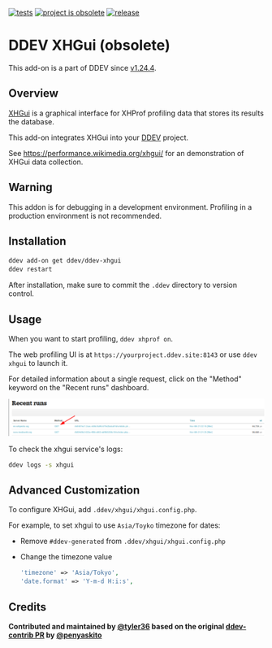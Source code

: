 [![tests](https://github.com/ddev/ddev-xhgui/actions/workflows/tests.yml/badge.svg?branch=main)](https://github.com/ddev/ddev-xhgui/actions/workflows/tests.yml?query=branch%3Amain)
[![project is obsolete](https://img.shields.io/badge/maintenance-obsolete-red.svg)](https://github.com/ddev/ddev-xhgui/commits)
[![release](https://img.shields.io/github/v/release/ddev/ddev-xhgui)](https://github.com/ddev/ddev-xhgui/releases/latest)

# DDEV XHGui (obsolete)

This add-on is a part of DDEV since [v1.24.4](https://github.com/ddev/ddev/releases/tag/v1.24.4).

## Overview

[XHGui](https://github.com/perftools/xhgui) is a graphical interface for XHProf profiling data that stores its results the database.

This add-on integrates XHGui into your [DDEV](https://ddev.com/) project.

See <https://performance.wikimedia.org/xhgui/> for an demonstration of XHGui data collection.

## Warning

This addon is for debugging in a development environment.
Profiling in a production environment is not recommended.

## Installation

```sh
ddev add-on get ddev/ddev-xhgui
ddev restart
```

After installation, make sure to commit the `.ddev` directory to version control.

## Usage

When you want to start profiling, `ddev xhprof on`.

The web profiling UI is at `https://yourproject.ddev.site:8143` or use `ddev xhgui` to launch it.

For detailed information about a single request, click on the "Method" keyword on the "Recent runs" dashboard.

![Click GET method](./images/xhgui-get.png)

To check the xhgui service's logs:

```sh
ddev logs -s xhgui
```

## Advanced Customization

To configure XHGui, add `.ddev/xhgui/xhgui.config.php`.

For example, to set xhgui to use `Asia/Toyko` timezone for dates:

- Remove `#ddev-generated` from `.ddev/xhgui/xhgui.config.php`
- Change the timezone value

  ```php
  'timezone' => 'Asia/Tokyo',
  'date.format' => 'Y-m-d H:i:s',
  ```

## Credits

**Contributed and maintained by [@tyler36](https://github.com/tyler36) based on the original [ddev-contrib PR](https://github.com/ddev/ddev-contrib/pull/128) by [@penyaskito](https://github.com/penyaskito)**
